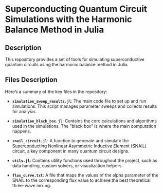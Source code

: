 # Superconducting Quantum Circuit Simulations with the Harmonic Balance Method in Julia

## Description

This repository provides a set of tools for simulating superconductive quantum circuits using the harmonic balance method in Julia.

## Files Description

Here’s a summary of the key files in the repository:

- **`simulation_sweep_results.jl`**: The main code file to set up and run simulations. This script manages parameter sweeps and collects results for analysis.
  
- **`simulation_black_box.jl`**: Contains the core calculations and algorithms used in the simulations. The "black box" is where the main computation happens.
  
- **`snail_circuit.jl`**: A function to generate and simulate the Superconducting Nonlinear Asymmetric Inductive Element (SNAIL) circuit, a key component in many quantum circuit designs.

- **`utils.jl`**: Contains utility functions used throughout the project, such as data handling, custom solvers, or visualization helpers.

- **`flux_curve.txt`**: A file that maps the values of the alpha parameter of the SNAIL to the corresponding flux value to achieve the best theoretical three-wave mixing.
